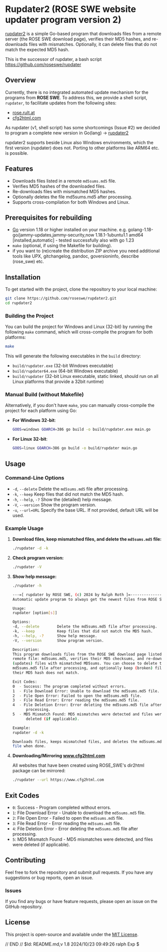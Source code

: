
# Rupdater2 (ROSE SWE website updater program version 2)

[rupdater2](https://github.com/roseswe/rupdater2) is a simple Go-based program that downloads files from a remote server (the ROSE SWE download page), verifies their MD5 hashes, and re-downloads files with mismatches. Optionally, it can delete files that do not match the expected MD5 hash.

This is the successor of rupdater, a bash script https://github.com/roseswe/rupdater

## Overview

Currently, there is no integrated automated update mechanism for the programs from **ROSE SWE**. To address this, we provide a shell script, `rupdater`, to facilitate updates from the following sites:

- [rose.rult.at](http://rose.rult.at/)
- [cfg2html.com](http://www.cfg2html.com)

As rupdater (v1, shell script) has some shortcomings (Issue #2) we decided to program a complete new version in Go(lang) -> [rupdater2](https://github.com/roseswe/rupdater)

rupdater2 supports beside Linux also Windows environments, which the first version (rupdater) does not. Porting to other platforms like ARM64 etc. is possible.

## Features

- Downloads files listed in a remote `md5sums.md5` file.
- Verifies MD5 hashes of the downloaded files.
- Re-downloads files with mismatched MD5 hashes.
- Optionally deletes the file md5sums.md5 after processing.
- Supports cross-compilation for both Windows and Linux.

## Prerequisites for rebuilding

- [Go](https://golang.org/dl/) version 1.18 or higher installed on your machine. e.g. golang-1.18-go/jammy-updates,jammy-security,now 1.18.1-1ubuntu1.1 amd64 [installed,automatic] - tested successfully also with go 1.23
- `make` (optional, if using the Makefile for building).
- if you want to (re)create the distribution ZIP archive you need additional tools like UPX, gitchangelog, pandoc, goversioninfo, describe (rose_swe) etc.

## Installation

To get started with the project, clone the repository to your local machine:

```bash
git clone https://github.com/roseswe/rupdater2.git
cd rupdater2
```

### Building the Project

You can build the project for Windows and Linux (32-bit) by running the following `make` command, which will cross-compile the program for both platforms:

```bash
make
```

This will generate the following executables in the `build` directory:
- `build/rupdater.exe` (32-bit Windows executable)
- `build/rupdater64.exe` (64-bit Windows executable)
- `build/rupdater` (32-bit Linux executable, static linked, should run on all Linux platforms that provide a 32bit runtime)

### Manual Build (without Makefile)

Alternatively, if you don't have `make`, you can manually cross-compile the project for each platform using Go:

- **For Windows 32-bit**:
  ```bash
  GOOS=windows GOARCH=386 go build -o build/rupdater.exe main.go
  ```

- **For Linux 32-bit**:
  ```bash
  GOOS=linux GOARCH=386 go build -o build/rupdater main.go
  ```

## Usage

### Command-Line Options

- `-d`, `--delete`        Delete the `md5sums.md5` file after processing.
- `-k`, `--keep`          Keep files that did not match the MD5 hash.
- `-h`, `--help`, `-?`    Show the (detailed) help message.
- `-V`, `--version`       Show the program version.
- `-u`, `--url=URL`       Specify the base URL. If not provided, default URL will be used.

### Example Usage

1. **Download files, keep mismatched files, and delete the `md5sums.md5` file:**

   ```bash
   ./rupdater -d -k
   ```

2. **Check program version:**

   ```bash
   ./rupdater -V
   ```

3. **Show help message:**

   ```bash
   ./rupdater -h

   ---=[ rupdater by ROSE SWE, (c) 2024 by Ralph Roth ]=------------------
   Automatic update program to always get the newest files from ROSE SWE!

   Usage:
   rupdater [option[s]]

   Options:
   -d, --delete        Delete the md5sums.md5 file after processing.
   -k, --keep          Keep files that did not match the MD5 hash.
   -h, --help, -?      Show help message.
   -V, --version       Show program version.

   Description:
   This program downloads files from the ROSE SWE download page listed in the
   remote file: md5sums.md5, verifies their MD5 checksums, and re-downloads
   (updates) files with mismatched MD5sums. You can choose to delete the
   md5sums.md5 file after processing, and optionally keep (broken) files even if
   their MD5 hash does not match.

   Exit Codes:
   0  - Success: The program completed without errors.
   1  - File Download Error: Unable to download the md5sums.md5 file.
   2  - File Open Error: Failed to open the md5sums.md5 file.
   3  - File Read Error: Error reading the md5sums.md5 file.
   4  - File Deletion Error: Error deleting the md5sums.md5 file after
         processing.
   5  - MD5 Mismatch Found: MD5 mismatches were detected and files were
         deleted (if applicable).

   Example:
   rupdater -d -k

   Downloads files, keeps mismatched files, and deletes the md5sums.md5
   file when done.

   ```
4. **Downloading/Mirroring www.cfg2html.com**

   All websites that have been created using ROSE_SWE's dir2html package can be mirrored:

   ```bash
   ./rupdater --url https://www.cfg2html.com
   ```

## Exit Codes

- `0`: Success - Program completed without errors.
- `1`: File Download Error - Unable to download the `md5sums.md5` file.
- `2`: File Open Error - Failed to open the `md5sums.md5` file.
- `3`: File Read Error - Error reading the `md5sums.md5` file.
- `4`: File Deletion Error - Error deleting the `md5sums.md5` file after processing.
- `5`: MD5 Mismatch Found - MD5 mismatches were detected, and files were deleted (if applicable).

## Contributing

Feel free to fork the repository and submit pull requests. If you have any suggestions or bug reports, open an issue.

### Issues

If you find any bugs or have feature requests, please open an issue on the GitHub repository.

## License

This project is open-source and available under the [MIT License](LICENSE).

// END // $Id: README.md,v 1.8 2024/10/23 09:49:26 ralph Exp $
